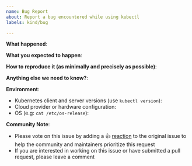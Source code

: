 ```yaml
---
name: Bug Report
about: Report a bug encountered while using kubectl
labels: kind/bug

---
```


<!-- Please use this template while reporting a bug and provide as much info as possible. Not doing so may result in your bug not being addressed in a timely manner. Thanks!

If the matter is security related, please disclose it privately via https://kubernetes.io/security/
-->

**What happened**:

**What you expected to happen**:

**How to reproduce it (as minimally and precisely as possible)**:
<!-- Please make sure you are able to reproduce the bug using a supported version and version skew of Kubernetes. See https://kubernetes.io/docs/setup/release/version-skew-policy for which versions and are currently supported.
-->

**Anything else we need to know?**:

**Environment**:
- Kubernetes client and server versions (use `kubectl version`):
- Cloud provider or hardware configuration:
- OS (e.g: `cat /etc/os-release`):

**Community Note**:
<!--- Please keep this note for the community --->
* Please vote on this issue by adding a 👍 [reaction](https://blog.github.com/2016-03-10-add-reactions-to-pull-requests-issues-and-comments/) to the original issue to help the community and maintainers prioritize this request
* If you are interested in working on this issue or have submitted a pull request, please leave a comment
